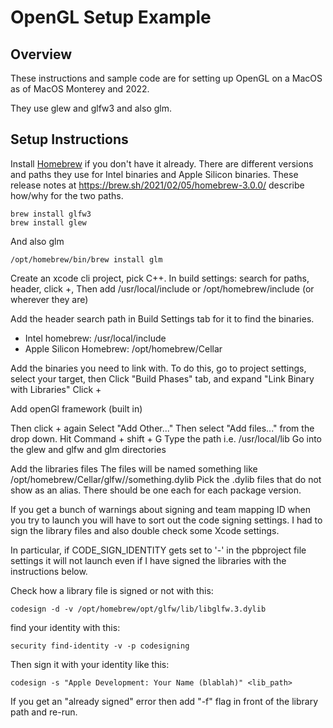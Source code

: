 #  OpenGL Setup Example

## Overview

These instructions and sample code are for setting up OpenGL on a MacOS as of MacOS Monterey and 2022.

They use glew and glfw3 and also glm.

## Setup Instructions

Install [Homebrew](https://brew.sh/) if you don't have it already.
There are different versions and paths they use for Intel binaries and Apple Silicon binaries.
These release notes at https://brew.sh/2021/02/05/homebrew-3.0.0/ describe how/why for the two paths.

    brew install glfw3
    brew install glew

And also glm 

    /opt/homebrew/bin/brew install glm


Create an xcode cli project, pick C++.
In build settings: search for paths, header, click +, 
Then add /usr/local/include or /opt/homebrew/include (or wherever they are)

Add the header search path in Build Settings tab for it to find the binaries.

- Intel homebrew: /usr/local/include
- Apple Silicon Homebrew: /opt/homebrew/Cellar

Add the binaries you need to link with.
To do this, go to project settings, select your target, then
Click "Build  Phases" tab, and expand "Link Binary with Libraries"
Click +

Add openGl framework (built in)

Then click + again
Select "Add Other..." 
Then select "Add files..." from the drop down.
Hit Command + shift + G
Type the path i.e. /usr/local/lib
Go into the glew and glfw and glm directories 

Add the libraries files
The files will be named something like /opt/homebrew/Cellar/glfw/<version>/something.dylib
Pick the .dylib files that do not show as an alias. There should be one each for each package version.

If you get a bunch of warnings about signing and team mapping ID when you try to launch
you will have to sort out the code signing settings.
I had to sign the library files and also double check some Xcode settings.

In particular, if CODE_SIGN_IDENTITY gets set to '-' in the pbproject file settings it 
will not launch even if I have signed the libraries with the instructions below.

Check how a library file is signed or not with this:

    codesign -d -v /opt/homebrew/opt/glfw/lib/libglfw.3.dylib

find your identity with this:

    security find-identity -v -p codesigning

Then sign it with your identity like this:

    codesign -s "Apple Development: Your Name (blablah)" <lib_path>

If you get an "already signed" error then add "-f" flag in front of the library path and re-run.


